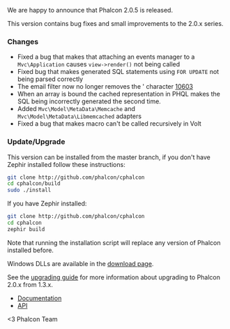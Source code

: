 We are happy to announce that Phalcon 2.0.5 is released. 

This version contains bug fixes and small improvements to the 2.0.x series.

### Changes

- Fixed a bug that makes that attaching an events manager to a `Mvc\Application` causes `view->render()` not being called
- Fixed bug that makes generated SQL statements using `FOR UPDATE` not being parsed correctly
- The email filter now no longer removes the ' character [10603](https://github.com/phalcon/cphalcon/pull/10603)
- When an array is bound the cached representation in PHQL makes the SQL being incorrectly generated the second time.
- Added `Mvc\Model\MetaData\Memcache` and `Mvc\Model\MetaData\Libmemcached` adapters
- Fixed a bug that makes macro can't be called recursively in Volt

### Update/Upgrade

This version can be installed from the master branch, if you don't have Zephir installed follow these instructions:

```sh
git clone http://github.com/phalcon/cphalcon
cd cphalcon/build
sudo ./install
```

If you have Zephir installed:

```sh
git clone http://github.com/phalcon/cphalcon
cd cphalcon
zephir build
```

Note that running the installation script will replace any version of Phalcon installed before.

Windows DLLs are available in the [download page](https://phalconphp.com/en/download/windows).

See the [upgrading guide](https://blog.phalconphp.com/post/guide-upgrading-to-phalcon-2) for more information about upgrading to Phalcon 2.0.x from 1.3.x.

* [Documentation](https://docs.phalconphp.com)
* [API](https://api.phalconphp.com/)


<3 Phalcon Team
